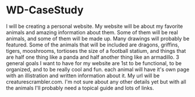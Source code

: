 # WD-CaseStudy
  I will be creating a personal website.
My website will be about my favorite animals and amazing information about them.
Some of them will be real animals, 
and some of them will be made up. Many drawings will probably be featured.
Some of the animals that will be included are dragons, griffins, tigers, mooshrooms, 
tortioses the size of a football statium, and things that are half one thing like a panda 
and half another thing like an armadillo. 
3 general goals I want to have for my 
website are 1st to be functional, to be organized, and to be really cool and fun. 
each animal will have it's own page with an illistration and written information about it. 
My url will be creaturescrambler.com. 
I'm not sure about any other details yet but with all the animals I'll probably need a topical guide and lots of links. 
